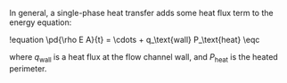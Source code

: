 In general, a single-phase heat transfer adds some heat flux term to the
energy equation:

!equation
\pd{\rho E A}{t} = \cdots + q_\text{wall} P_\text{heat} \eqc

where $q_\text{wall}$ is a heat flux at the flow channel wall, and $P_\text{heat}$ is the
heated perimeter.
